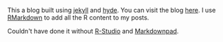 This a blog built using [jekyll](http://jekyllrb.com) and [hyde](http://andhyde.com). You can visit the blog [here](http://royr2.github.com). I use [RMarkdown](http://rmarkdown.rstudio.com/) to add all the R content to my posts. 

Couldn't have done it without [R-Studio](http://rstudio.com) and [Markdownpad](http://markdownpad.com).
